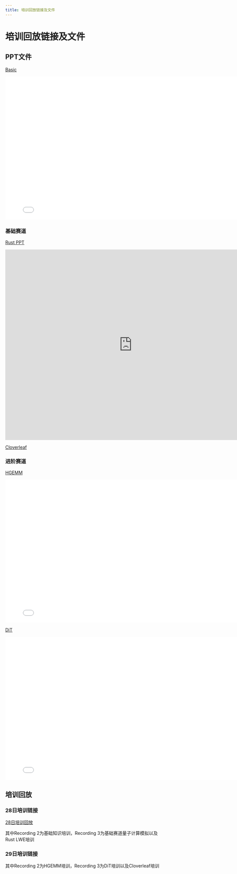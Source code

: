 ```yaml
---
title: 培训回放链接及文件
---
```


# 培训回放链接及文件

## PPT文件

[Basic](/ppt/basic.pdf)

<iframe src="../../ppt/basic.pdf" width="800" height="450" style="border: none;"></iframe>

### 基础赛道
[Rust PPT](https://chanbengz.github.io/slides/sustcsc-rs)

<iframe src="https://chanbengz.github.io/slides/sustcsc-rs" width="800" height="600" style="border: none;"></iframe>

[Cloverleaf](/ppt/cloverleaf)

### 进阶赛道

[HGEMM](/ppt/hgemm.pdf)

<iframe src="../../ppt/hgemm.pdf" width="800" height="450" style="border: none;"></iframe>

[DiT](/ppt/dit.pdf)

<iframe src="../../ppt/dit.pdf" width="800" height="450" style="border: none;"></iframe>

## 培训回放

### 28日培训链接

[28日培训回放](https://meeting.tencent.com/cw/N8pA96rX61)

其中Recording 2为基础知识培训，Recording 3为基础赛道量子计算模拟以及Rust LWE培训

### 29日培训链接

其中Recording 2为HGEMM培训，Recording 3为DiT培训以及Cloverleaf培训
